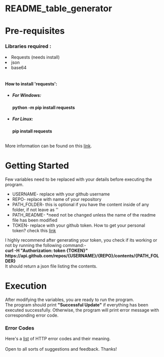 # README_table_generator
<h1>Pre-requisites</h1>
<h3>Libraries required :</h3>
<li>Requests (needs install)<br></li>
<li>json<br></li>
<li>base64<br></li>
<br>
<h4>How to install 'requests':</h4>
<ul>
  <li><h5>For Windows:</h5> <b>python -m pip install requests</b></li>
  <li><h5>For Linux: </h5> <b>pip install requests</b></li>
</ul>
<br>
More information can be found on this <a href="https://www.geeksforgeeks.org/how-to-install-requests-in-python-for-windows-linux-mac/"> link</a>.
<br>
<h1>Getting Started</h1>
Few variables need to be replaced with your details before executing the program.
<br>
<ul>
  <li>USERNAME- replace with your github username </li>
  <li>REPO- replace with name of your repository </li>
  <li>PATH_FOLDER- this is optional if you have the content inside of any folder, if not leave as '' </li>
  <li>PATH_README- *need not be changed unless the name of the readme file has been modified  </li>
  <li>TOKEN- replace with your github token. How to get your personal token? check this <a href="https://docs.github.com/en/enterprise-server@3.9/authentication/keeping-your-account-and-data-secure/managing-your-personal-access-tokens">link</a> </li>

</ul>
 I highly recommend after generating your token, you check if its working or not by running the following command:-<br>
  <b>curl -H "Authorization: token {TOKEN}" https://api.github.com/repos/{USERNAME}/{REPO}/contents/{PATH_FOLDER}</b> <br>
  It should return a json file listing the contents.
<br>
<h1>Execution</h1>
After modifying the variables, you are ready to run the program.<br>
The program should print <b>"Successful Update"</b> if everything has been executed successfully.
Otherwise, the program will print error message with corresponding error code.
<br>
<h3>Error Codes</h3>
Here's a <a href="https://www.restapitutorial.com/httpstatuscodes.html">list</a> of HTTP error codes and their meaning.
<br>
<br>
Open to all sorts of suggestions and feedback. Thanks!


